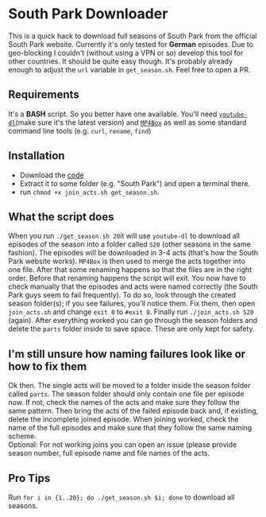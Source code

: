 South Park Downloader
=====================
This is a quick hack to download full seasons of South Park from the official South Park website. Currently it's only tested for **German** episodes. Due to geo-blocking I couldn't (without using a VPN or so) develop this tool for other countries. It should be quite easy though. It's probably already enough to adjust the `url` variable in `get_season.sh`. Feel free to open a PR.

Requirements
------------
It's a **BASH** script. So you better have one available.
You'll need [`youtube-dl`](https://rg3.github.io/youtube-dl/)(make sure it's the latest version) and [`MP4Box`](https://gpac.wp.imt.fr/mp4box/) as well as some standard command line tools (e.g. `curl`, `rename`, `find`)

Installation
------------
 - Download the [code](https://github.com/robsdedude/southpark-downloader/archive/master.zip)
 - Extract it to some folder (e.g. "South Park") and open a terminal there.
 - run `chmod +x join_acts.sh get_season.sh`.
 
What the script does
--------------------
When you run `./get_season.sh 20`it will use `youtube-dl` to download all episodes of the season into a folder called `S20` (other seasons in the same fashion). The episodes will be downloaded in 3-4 acts (that's how the South Park website works). `MP4Box` is then used to merge the acts together into one file. After that some renaming happens so that the files are in the right order. Before that renaming happens the script will exit. You now have to check manually that the episodes and acts were named correctly (the South Park guys seem to fail frequently). To do so, look through the created season folder(s); if you see failures, you'll notice them. Fix them, then open `join_acts.sh` and change `exit 0` to `#exit 0`. Finally run `./join_acts.sh S20` (again). After everything worked you can go through the season folders and delete the `parts` folder inside to save space. These are only kept for safety.

I'm still unsure how naming failures look like or how to fix them
-----------------------------------------------------------------
Ok then. The single acts will be moved to a folder inside the season folder called `parts`. The season folder should only contain one file per episode now. If not, check the names of the acts and make sure they follow the same pattern. Then bring the acts of the failed episode back and, if existing, delete the incomplete joined episode. When joining worked, check the name of the full episodes and make sure that they follow the same naming scheme.  
Optional: For not working joins you can open an issue (please provide season number, full episode name and file names of the acts.

Pro Tips
--------
Run `for i in {1..20}; do ./get_season.sh $i; done` to download all seasons.
